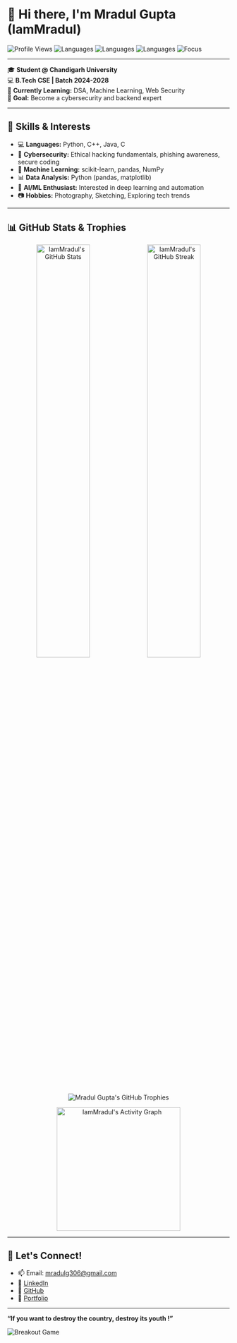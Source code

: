 # 👋 Hi there, I'm Mradul Gupta (IamMradul)

![Profile Views](https://komarev.com/ghpvc/?username=MG26-spec&style=flat-square)
![Languages](https://img.shields.io/badge/Code-Python-blue?style=flat-square&logo=python)
![Languages](https://img.shields.io/badge/Code-C++-green?style=flat-square&logo=c%2B%2B)
![Languages](https://img.shields.io/badge/Code-Java-orange?style=flat-square&logo=java)
![Focus](https://img.shields.io/badge/Focus-Cybersecurity-red?style=flat-square&logo=security)

---

🎓 **Student @ Chandigarh University**  
💻 **B.Tech CSE | Batch 2024-2028**  
🌱 **Currently Learning:** DSA, Machine Learning, Web Security  
🚀 **Goal:** Become a cybersecurity and backend expert  

---

## 🧠 Skills & Interests

- 💻 **Languages:** Python, C++, Java, C    
- 🔐 **Cybersecurity:** Ethical hacking fundamentals, phishing awareness, secure coding  
- 🧠 **Machine Learning:** scikit-learn, pandas, NumPy  
- 📊 **Data Analysis:**  Python (pandas, matplotlib)  
- 🤖 **AI/ML Enthusiast:** Interested in deep learning and automation  
- 📷 **Hobbies:** Photography, Sketching, Exploring tech trends  

---
## 📊 GitHub Stats & Trophies
<p align="center">
  <img src="https://github-readme-stats.vercel.app/api?username=IamMradul&show_icons=true&theme=dark&hide_border=true&count_private=true&cache_seconds=86400" alt="IamMradul's GitHub Stats" width="49%" />
  <img src="https://streak-stats.demolab.com/?user=IamMradul&theme=dark&hide_border=true&cache_seconds=86400" alt="IamMradul's GitHub Streak" width="49%" />
</p>
<p align="center">
  <img src="https://github-profile-trophy.vercel.app/?username=IamMradul&theme=dark&no-frame=true&no-bg=true&margin-w=4&cache_seconds=86400" alt="Mradul Gupta's GitHub Trophies" />
</p>
<p align="center">
  <img height="280em" src="https://github-readme-activity-graph.vercel.app/graph?username=IamMradul&theme=dark&radius=10" alt="IamMradul's Activity Graph" />
</p>



---

## 🤝 Let's Connect!

- 📫 Email: mradulg306@gmail.com  
- 🔗 [LinkedIn](https://www.linkedin.com/in/mradul-gupta-033438332/)  
- 🧠 [GitHub](https://github.com/IamMradul)
- 💼 [Portfolio](https://mradul-nu.vercel.app/)

---

__“If you want to destroy the country, destroy its youth !”__


<picture>
  <source media="(prefers-color-scheme: dark)" srcset="https://raw.githubusercontent.com/cyprieng/github-breakout/main/example/dark.svg" />
  <source media="(prefers-color-scheme: light)" srcset="https://raw.githubusercontent.com/cyprieng/github-breakout/main/example/light.svg" />
  <img alt="Breakout Game" src="https://raw.githubusercontent.com/cyprieng/github-breakout/main/example/light.svg" />
</picture>



